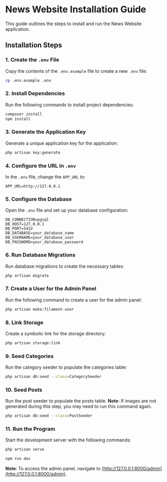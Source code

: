 # News Website Installation Guide

This guide outlines the steps to install and run the News Website application.

## Installation Steps

### 1. Create the `.env` File

Copy the contents of the `.env.example` file to create a new `.env` file:

```bash
cp .env.example .env
```

### 2. Install Dependencies

Run the following commands to install project dependencies:

```bash
composer install
npm install
```

### 3. Generate the Application Key

Generate a unique application key for the application:

```bash
php artisan key:generate
```

### 4. Configure the URL in `.env`

In the `.env` file, change the `APP_URL` to:

```env
APP_URL=http://127.0.0.1
```

### 5. Configure the Database

Open the `.env` file and set up your database configuration:

```env
DB_CONNECTION=pgsql
DB_HOST=127.0.0.1
DB_PORT=5432
DB_DATABASE=your_database_name
DB_USERNAME=your_database_user
DB_PASSWORD=your_database_password
```

### 6. Run Database Migrations

Run database migrations to create the necessary tables:

```bash
php artisan migrate
```

### 7. Create a User for the Admin Panel

Run the following command to create a user for the admin panel:

```bash
php artisan make:filament-user
```

### 8. Link Storage

Create a symbolic link for the storage directory:

```bash
php artisan storage:link
```

### 9. Seed Categories

Run the category seeder to populate the categories table:

```bash
php artisan db:seed --class=CategorySeeder
```

### 10. Seed Posts

Run the post seeder to populate the posts table. **Note**: If images are not generated during this step, you may need to run this command again.

```bash
php artisan db:seed --class=PostSeeder
```

### 11. Run the Program

Start the development server with the following commands:

```bash
php artisan serve
```

```bash
npm run dev
```

**Note**: To access the admin panel, navigate to [http://127.0.0.1:8000/admin](http://127.0.0.1:8000/admin).
